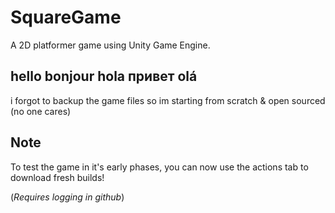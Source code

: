 # SquareGame
A 2D platformer game using Unity Game Engine.

## hello bonjour hola привет olá

i forgot to backup the game files so im starting from scratch & open sourced (no one cares)

## Note

To test the game in it's early phases, you can now use the actions tab
to download fresh builds!
 
(*Requires logging in github*)
